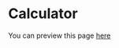 # Calculator

You can preview this page [here][]

[here]: https://first-sample-calculator.netlify.app
